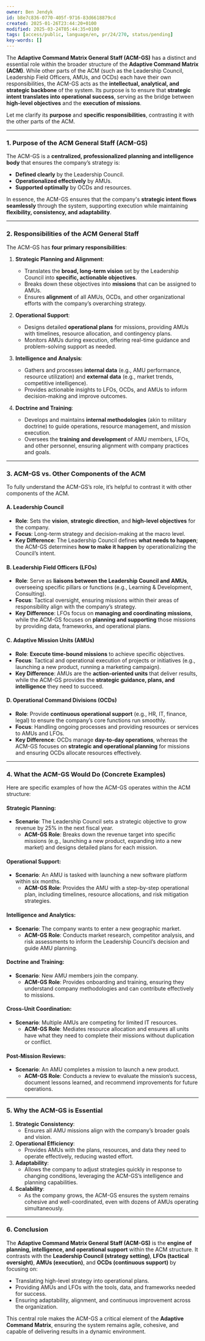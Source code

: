 ```yaml
---
owner: Ben Jendyk
id: b8e7c836-0770-405f-9716-83d6618879cd
created: 2025-01-26T23:44:20+0100
modified: 2025-03-24T05:44:35+0100
tags: [access/public, language/en, pr/24/270, status/pending]
key-words: []
---
```


The **Adaptive Command Matrix General Staff (ACM-GS)** has a distinct and essential role within the broader structure of the **Adaptive Command Matrix (ACM)**. While other parts of the ACM (such as the Leadership Council, Leadership Field Officers, AMUs, and OCDs) each have their own responsibilities, the ACM-GS acts as the **intellectual, analytical, and strategic backbone** of the system. Its purpose is to ensure that **strategic intent translates into operational success**, serving as the bridge between **high-level objectives** and the **execution of missions**.

Let me clarify its **purpose** and **specific responsibilities**, contrasting it with the other parts of the ACM.

---

### **1. Purpose of the ACM General Staff (ACM-GS)**

The ACM-GS is a **centralized, professionalized planning and intelligence body** that ensures the company’s strategy is:
- **Defined clearly** by the Leadership Council.
- **Operationalized effectively** by AMUs.
- **Supported optimally** by OCDs and resources.

In essence, the ACM-GS ensures that the company's **strategic intent flows seamlessly** through the system, supporting execution while maintaining **flexibility, consistency, and adaptability**.

---

### **2. Responsibilities of the ACM General Staff**

The ACM-GS has **four primary responsibilities**:

1. **Strategic Planning and Alignment**:
   - Translates the **broad, long-term vision** set by the Leadership Council into **specific, actionable objectives**.
   - Breaks down these objectives into **missions** that can be assigned to AMUs.
   - Ensures **alignment** of all AMUs, OCDs, and other organizational efforts with the company’s overarching strategy.

2. **Operational Support**:
   - Designs detailed **operational plans** for missions, providing AMUs with timelines, resource allocation, and contingency plans.
   - Monitors AMUs during execution, offering real-time guidance and problem-solving support as needed.

3. **Intelligence and Analysis**:
   - Gathers and processes **internal data** (e.g., AMU performance, resource utilization) and **external data** (e.g., market trends, competitive intelligence).
   - Provides actionable insights to LFOs, OCDs, and AMUs to inform decision-making and improve outcomes.

4. **Doctrine and Training**:
   - Develops and maintains **internal methodologies** (akin to military doctrine) to guide operations, resource management, and mission execution.
   - Oversees the **training and development** of AMU members, LFOs, and other personnel, ensuring alignment with company practices and goals.

---

### **3. ACM-GS vs. Other Components of the ACM**

To fully understand the ACM-GS’s role, it’s helpful to contrast it with other components of the ACM.

#### **A. Leadership Council**
- **Role**: Sets the **vision**, **strategic direction**, and **high-level objectives** for the company.
- **Focus**: Long-term strategy and decision-making at the macro level.
- **Key Difference**: The Leadership Council defines **what needs to happen**; the ACM-GS determines **how to make it happen** by operationalizing the Council’s intent.

#### **B. Leadership Field Officers (LFOs)**
- **Role**: Serve as **liaisons between the Leadership Council and AMUs**, overseeing specific pillars or functions (e.g., Learning & Development, Consulting).
- **Focus**: Tactical oversight, ensuring missions within their areas of responsibility align with the company’s strategy.
- **Key Difference**: LFOs focus on **managing and coordinating missions**, while the ACM-GS focuses on **planning and supporting** those missions by providing data, frameworks, and operational plans.

#### **C. Adaptive Mission Units (AMUs)**
- **Role**: **Execute time-bound missions** to achieve specific objectives.
- **Focus**: Tactical and operational execution of projects or initiatives (e.g., launching a new product, running a marketing campaign).
- **Key Difference**: AMUs are the **action-oriented units** that deliver results, while the ACM-GS provides the **strategic guidance, plans, and intelligence** they need to succeed.

#### **D. Operational Command Divisions (OCDs)**
- **Role**: Provide **continuous operational support** (e.g., HR, IT, finance, legal) to ensure the company’s core functions run smoothly.
- **Focus**: Handling ongoing processes and providing resources or services to AMUs and LFOs.
- **Key Difference**: OCDs manage **day-to-day operations**, whereas the ACM-GS focuses on **strategic and operational planning** for missions and ensuring OCDs allocate resources effectively.

---

### **4. What the ACM-GS Would Do (Concrete Examples)**

Here are specific examples of how the ACM-GS operates within the ACM structure:

#### **Strategic Planning**:
- **Scenario**: The Leadership Council sets a strategic objective to grow revenue by 25% in the next fiscal year.
  - **ACM-GS Role**: Breaks down the revenue target into specific missions (e.g., launching a new product, expanding into a new market) and designs detailed plans for each mission.

#### **Operational Support**:
- **Scenario**: An AMU is tasked with launching a new software platform within six months.
  - **ACM-GS Role**: Provides the AMU with a step-by-step operational plan, including timelines, resource allocations, and risk mitigation strategies.

#### **Intelligence and Analytics**:
- **Scenario**: The company wants to enter a new geographic market.
  - **ACM-GS Role**: Conducts market research, competitor analysis, and risk assessments to inform the Leadership Council’s decision and guide AMU planning.

#### **Doctrine and Training**:
- **Scenario**: New AMU members join the company.
  - **ACM-GS Role**: Provides onboarding and training, ensuring they understand company methodologies and can contribute effectively to missions.

#### **Cross-Unit Coordination**:
- **Scenario**: Multiple AMUs are competing for limited IT resources.
  - **ACM-GS Role**: Mediates resource allocation and ensures all units have what they need to complete their missions without duplication or conflict.

#### **Post-Mission Reviews**:
- **Scenario**: An AMU completes a mission to launch a new product.
  - **ACM-GS Role**: Conducts a review to evaluate the mission’s success, document lessons learned, and recommend improvements for future operations.

---

### **5. Why the ACM-GS is Essential**

1. **Strategic Consistency**:
   - Ensures all AMU missions align with the company’s broader goals and vision.
2. **Operational Efficiency**:
   - Provides AMUs with the plans, resources, and data they need to operate effectively, reducing wasted effort.
3. **Adaptability**:
   - Allows the company to adjust strategies quickly in response to changing conditions, leveraging the ACM-GS’s intelligence and planning capabilities.
4. **Scalability**:
   - As the company grows, the ACM-GS ensures the system remains cohesive and well-coordinated, even with dozens of AMUs operating simultaneously.

---

### **6. Conclusion**

The **Adaptive Command Matrix General Staff (ACM-GS)** is the **engine of planning, intelligence, and operational support** within the ACM structure. It contrasts with the **Leadership Council (strategy setting)**, **LFOs (tactical oversight)**, **AMUs (execution)**, and **OCDs (continuous support)** by focusing on:

- Translating high-level strategy into operational plans.
- Providing AMUs and LFOs with the tools, data, and frameworks needed for success.
- Ensuring adaptability, alignment, and continuous improvement across the organization.

This central role makes the ACM-GS a critical element of the **Adaptive Command Matrix**, ensuring the system remains agile, cohesive, and capable of delivering results in a dynamic environment.
